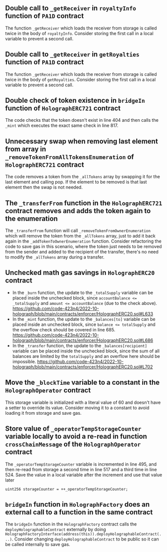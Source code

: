 ## Double call to `_getReceiver` in `royaltyInfo` function of `PA1D` contract

The function `_getReceiver` which loads the receiver from storage is called twice in the body of `royaltyInfo`. Consider storing the first call in a local variable to prevent a second call.

## Double call to `_getReceiver` in `getRoyalties` function of `PA1D` contract

The function `_getReceiver` which loads the receiver from storage is called twice in the body of `getRoyalties`. Consider storing the first call in a local variable to prevent a second call.

## Double check of token existence in `bridgeIn` function of `HolographERC721` contract

The code checks that the token doesn't exist in line 404 and then calls the `_mint` which executes the exact same check in line 817.

## Unnecessary swap when removing last element from array in `_removeTokenFromAllTokensEnumeration` of `HolographERC721` contract

The code removes a token from the `_allTokens` array by swapping it for the last element and calling pop. If the element to be removed is that last element then the swap is not needed.

## The `_transferFrom` function in the `HolographERC721` contract removes and adds the token again to the enumeration

The `_transferFrom` function will call `_removeTokenFromOwnerEnumeration` which will remove the token from the `_allTokens` array, just to add it back again in the `_addTokenToOwnerEnumeration` function. Consider refactoring the code to save gas in this scenario, where the token just needs to be removed from the sender and added to the recipient of the transfer, there's no need to modify the `_allTokens` array during a transfer.

## Unchecked math gas savings in `HolographERC20` contract

- In the `_burn` function, the update to the `_totalSupply` variable can be placed inside the unchecked block, since `accountBalance <= _totalSupply` and `amount <= accountBalance` (due to the check above). https://github.com/code-423n4/2022-10-holograph/blob/main/contracts/enforcer/HolographERC20.sol#L633
- In the `_mint` function, the update to the `_balances[to]` variable can be placed inside an unchecked block, since `balance <= totalSupply` and the overflow check should be covered in line 685. https://github.com/code-423n4/2022-10-holograph/blob/main/contracts/enforcer/HolographERC20.sol#L686
- In the `_transfer` function, the update to the `_balances[recipient]` variable can be placed inside the unchecked block, since the sum of all balances are limited by the `totalSupply` and an overflow here should be impossible. https://github.com/code-423n4/2022-10-holograph/blob/main/contracts/enforcer/HolographERC20.sol#L702

## Move the `_blockTime` variable to a constant in the `HolographOperator` contract

This storage variable is initialized with a literal value of 60 and doesn't have a setter to override its value. Consider moving it to a constant to avoid loading it from storage and save gas.

## Store value of `_operatorTempStorageCounter` variable locally to avoid a re-read in function `crossChainMessage` of the `HolographOperator` contract

The `_operatorTempStorageCounter` variable is incremented in line 495, and then re-read from storage a second time in line 517 and a third time in line 524. Save the value in a local variable after the increment and use that value later

```
uint256 storageCounter = ++_operatorTempStorageCounter;
```

## `bridgeIn` function in `HolographFactory` does an external call to a function in the same contract

The `bridgeIn` function in the `HolographFactory` contract calls the `deployHolographableContract` externally by doing `HolographFactoryInterface(address(this)).deployHolographableContract(...)`. Consider changing `deployHolographableContract` to be public so it can be called internally to save gas.
